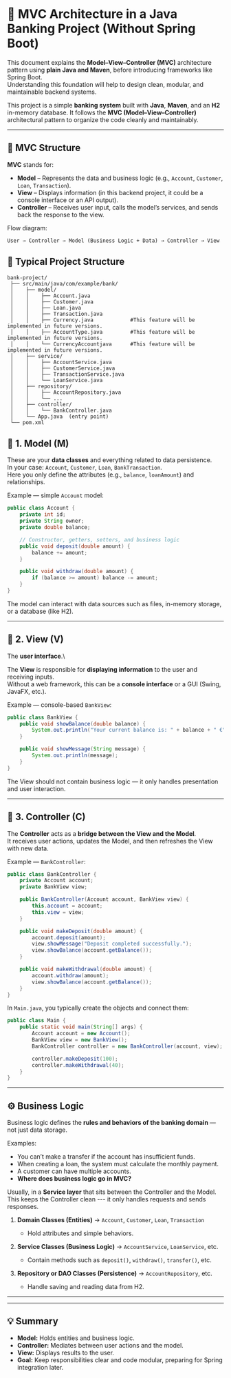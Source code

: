 # 🧱 MVC Architecture in a Java Banking Project (Without Spring Boot)

This document explains the **Model–View–Controller (MVC)** architecture pattern using **plain Java and Maven**, before introducing frameworks like Spring Boot.  
Understanding this foundation will help to design clean, modular, and maintainable backend systems.

This project is a simple **banking system** built with **Java**, **Maven**, and an **H2** in-memory database.
It follows the **MVC (Model–View–Controller)** architectural pattern to organize the code cleanly and maintainably.

---

## 🧩 MVC Structure

**MVC** stands for:
- **Model** – Represents the data and business logic (e.g., `Account`, `Customer`, `Loan`, `Transaction`).
- **View** – Displays information (in this backend project, it could be a console interface or an API output).
- **Controller** – Receives user input, calls the model’s services, and sends back the response to the view.

Flow diagram:

```
User → Controller → Model (Business Logic + Data) → Controller → View
```

## 🧱 Typical Project Structure

```
bank-project/
 ├── src/main/java/com/example/bank/
 │    ├── model/
 │    │    ├── Account.java
 │    │    ├── Customer.java
 │    │    ├── Loan.java
 │    │    ├── Transaction.java
 │    │    ├── Currency.java            #This feature will be implemented in future versions.
 │    │    ├── AccountType.java         #This feature will be implemented in future versions.
 │    │    └── CurrencyAccountjava      #This feature will be implemented in future versions.
 │    ├── service/
 │    │    ├── AccountService.java
 │    │    ├── CustomerService.java
 │    │    ├── TransactionService.java
 │    │    └── LoanService.java
 │    ├── repository/
 │    │    ├── AccountRepository.java
 │    │    └── ...
 │    ├── controller/
 │    │    └── BankController.java
 │    └── App.java  (entry point)
 └── pom.xml
```

## 🔹 1. Model (M)

These are your **data classes** and everything related to data
persistence.\
In your case: `Account`, `Customer`, `Loan`, `BankTransaction`.\
Here you only define the attributes (e.g., `balance`, `loanAmount`) and
relationships.

Example — simple `Account` model:

```java
public class Account {
    private int id;
    private String owner;
    private double balance;

    // Constructor, getters, setters, and business logic
    public void deposit(double amount) {
        balance += amount;
    }

    public void withdraw(double amount) {
        if (balance >= amount) balance -= amount;
    }
}
```

The model can interact with data sources such as files, in-memory storage, or a database (like H2).

---

## 🔹 2. View (V)
The **user interface**.\

The **View** is responsible for **displaying information** to the user and receiving inputs.  
Without a web framework, this can be a **console interface** or a GUI (Swing, JavaFX, etc.).

Example — console-based `BankView`:

```java
public class BankView {
    public void showBalance(double balance) {
        System.out.println("Your current balance is: " + balance + " €");
    }

    public void showMessage(String message) {
        System.out.println(message);
    }
}
```

The View should not contain business logic — it only handles presentation and user interaction.

---

## 🔹 3. Controller (C)

The **Controller** acts as a **bridge between the View and the Model**.  
It receives user actions, updates the Model, and then refreshes the View with new data.

Example — `BankController`:

```java
public class BankController {
    private Account account;
    private BankView view;

    public BankController(Account account, BankView view) {
        this.account = account;
        this.view = view;
    }

    public void makeDeposit(double amount) {
        account.deposit(amount);
        view.showMessage("Deposit completed successfully.");
        view.showBalance(account.getBalance());
    }

    public void makeWithdrawal(double amount) {
        account.withdraw(amount);
        view.showBalance(account.getBalance());
    }
}
```

In `Main.java`, you typically create the objects and connect them:

```java
public class Main {
    public static void main(String[] args) {
        Account account = new Account();
        BankView view = new BankView();
        BankController controller = new BankController(account, view);

        controller.makeDeposit(100);
        controller.makeWithdrawal(40);
    }
}
```
---

## ⚙️ Business Logic

Business logic defines the **rules and behaviors of the banking domain** — not just data storage.

Examples:
- You can’t make a transfer if the account has insufficient funds.
- When creating a loan, the system must calculate the monthly payment.
- A customer can have multiple accounts.
- 
  **Where does business logic go in MVC?**

Usually, in a **Service layer** that sits between the Controller and the
Model.\
This keeps the Controller clean --- it only handles requests and sends
responses.

1. **Domain Classes (Entities)** → `Account`, `Customer`, `Loan`, `Transaction`
    - Hold attributes and simple behaviors.

2. **Service Classes (Business Logic)** → `AccountService`, `LoanService`, etc.
    - Contain methods such as `deposit()`, `withdraw()`, `transfer()`, etc.

3. **Repository or DAO Classes (Persistence)** → `AccountRepository`, etc.
    - Handle saving and reading data from H2.

---

---

## 💡 Summary

- **Model:** Holds entities and business logic.
- **Controller:** Mediates between user actions and the model.
- **View:** Displays results to the user.
- **Goal:** Keep responsibilities clear and code modular, preparing for Spring integration later.
